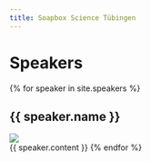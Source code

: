 ```yaml
---
title: Soapbox Science Tübingen
---
```


# Speakers

<style type="text/css">
    p {
        text-align: justify;
    }
</style>


<div>
  {% for speaker in site.speakers %}
    <h2 id='{{ speaker.name | slugify: "latin"}}'>{{ speaker.name }}</h2>
    <div>
      <img src="./assets/speakers/{{ speaker.image }}">
    </div>
    {{ speaker.content }}
  {% endfor %}
</div>

